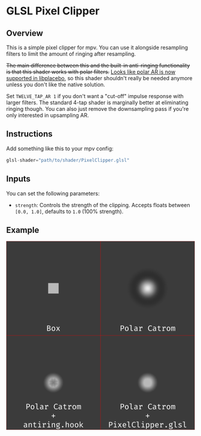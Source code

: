 # GLSL Pixel Clipper

## Overview
This is a simple pixel clipper for mpv. You can use it alongside resampling filters to limit the amount of ringing after resampling.

~~The main difference between this and the built-in anti-ringing functionality is that this shader works with polar filters.~~ 
[Looks like polar AR is now supported in libplacebo](https://code.videolan.org/videolan/libplacebo/-/merge_requests/505), so this shader shouldn't really be needed anymore unless you don't like the native solution.

Set `TWELVE_TAP_AR 1` if you don't want a "cut-off" impulse response with larger filters. The standard 4-tap shader is marginally better at eliminating ringing though. You can also just remove the downsampling pass if you're 
only interested in upsampling AR.

## Instructions
Add something like this to your mpv config:
```c
glsl-shader="path/to/shader/PixelClipper.glsl"
```

## Inputs
You can set the following parameters:
- `strength`: Controls the strength of the clipping. Accepts floats between `[0.0, 1.0]`, defaults to `1.0` (100% strength).

## Example
![Pixel Clipper Example](./example.png "Pixel Clipper Example")
